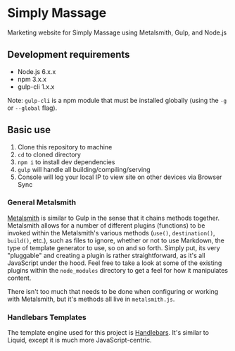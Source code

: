 # Simply Massage

Marketing website for Simply Massage using Metalsmith, Gulp, and Node.js

## Development requirements

- Node.js 6.x.x
- npm 3.x.x
- gulp-cli 1.x.x

Note: `gulp-cli` is a npm module that must be installed globally (using the `-g` or `--global` flag).

## Basic use

1. Clone this repository to machine
2. `cd` to cloned directory
3. `npm i` to install dev dependencies
4. `gulp` will handle all building/compiling/serving
5. Console will log your local IP to view site on other devices via Browser Sync

### General Metalsmith

[Metalsmith](http://www.metalsmith.io) is similar to Gulp in the sense that it chains methods together. Metalsmith allows for a number of different plugins (functions) to be invoked within the Metalsmith's various methods (`use()`, `destination()`, `build()`, etc.), such as files to ignore, whether or not to use Markdown, the type of template generator to use, so on and so forth. Simply put, its very "pluggable" and creating a plugin is rather straightforward, as it's all JavaScript under the hood. Feel free to take a look at some of the existing plugins within the `node_modules` directory to get a feel for how it manipulates content.

There isn't too much that needs to be done when configuring or working with Metalsmith, but it's methods all live in `metalsmith.js`.

### Handlebars Templates

The template engine used for this project is [Handlebars](http://handlebarsjs.com). It's similar to Liquid, except it is much more JavaScript-centric.
